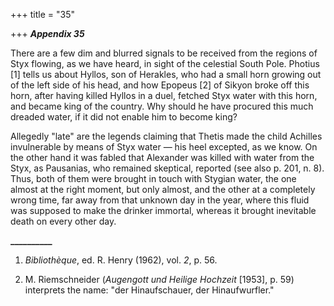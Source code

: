 +++
title = "35"

+++
***Appendix 35***  


There are a few dim and blurred signals to be received from the regions of Styx flowing, as we have heard, in sight of the celestial South Pole. Photius \[1\]  tells us about Hyllos, son of Herakles, who had a small horn growing out of the left side of his head, and how Epopeus \[2\]  of Sikyon broke off this horn, after having killed Hyllos in a duel, fetched Styx water with this horn, and became king of the country. Why should he have procured this much dreaded water, if it did not enable him to become king?

Allegedly "late" are the legends claiming that Thetis made the child Achilles invulnerable by means of Styx water — his heel excepted, as we know. On the other hand it was fabled that Alexander was killed with water from the Styx, as Pausanias, who remained skeptical, reported \(see also p. 201, n. 8\). Thus, both of them were brought in touch with Stygian water, the one almost at the right moment, but only almost, and the other at a completely wrong time, far away from that unknown day in the year, where this fluid was supposed to make the drinker immortal, whereas it brought inevitable death on every other day.

**\_\_\_\_\_\_\_\_\_\_**

1. *Bibliothèque*, ed. R. Henry \(1962\), vol. *2*, p. 56.

2. M. Riemschneider \(*Augengott und Heilige Hochzeit* \[1953\], p. 59\) interprets the name: "der Hinaufschauer, der Hinaufwurfler."



